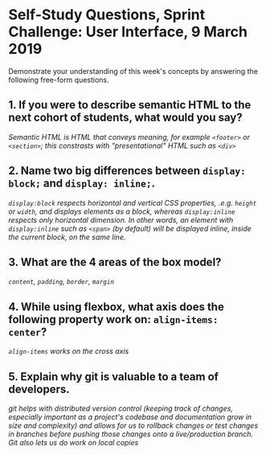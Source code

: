 # Self-Study Questions, Sprint Challenge: User Interface, 9 March 2019

Demonstrate your understanding of this week's concepts by answering the following free-form questions.


## 1. If you were to describe semantic HTML to the next cohort of students, what would you say?

*Semantic HTML is HTML that conveys meaning, for example `<footer>` or `<section>`; this constrasts with "presentational" HTML such as `<div>`*

## 2. Name two big differences between `display: block;` and `display: inline;`.

*`display:block` respects horizontal and vertical CSS properties, .e.g. `height` or `width`, and displays elements as a block, whereas `display:inline` respects only horizontal dimension. In other words, an element with `display:inline` such as `<span>` (by default) will be displayed inline, inside the current block, on the same line.*

## 3. What are the 4 areas of the box model?
*`content`, `padding`, `border`, `margin`*

## 4. While using flexbox, what axis does the following property work on: ```align-items: center```?
*`align-items` works on the cross axis*

## 5. Explain why git is valuable to a team of developers.
*git helps with distributed version control (keeping track of changes, especially important as a project's codebase and documentation grow in size and complexity) and allows for us to rollback changes or test changes in branches before pushing those changes onto a live/production branch. Git also lets us do work on local copies*